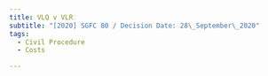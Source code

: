 ```yaml
---
title: VLQ v VLR
subtitle: "[2020] SGFC 80 / Decision Date: 28\_September\_2020"
tags:
  - Civil Procedure
  - Costs

---
```


